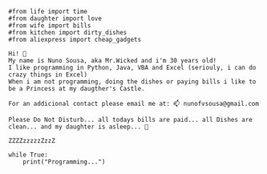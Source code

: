 
    #from life import time
    #from daughter import love
    #from wife import bills
    #from kitchen import dirty_dishes
    #from aliexpress import cheap_gadgets

    Hi! 👋
    My name is Nuno Sousa, aka Mr.Wicked and i'm 30 years old!
    I like programming in Python, Java, VBA and Excel (seriouly, i can do crazy things in Excel)
    When i am not programming, doing the dishes or paying bills i like to be a Princess at my daugther's Castle.

    For an addicional contact please email me at: 📫 nunofvsousa@gmail.com
    
    Please Do Not Disturb... all todays bills are paid... all Dishes are clean... and my daughter is asleep... 💞️

    ZZZZzzzzzZzzZ

    while True:
        print("Programming...")


